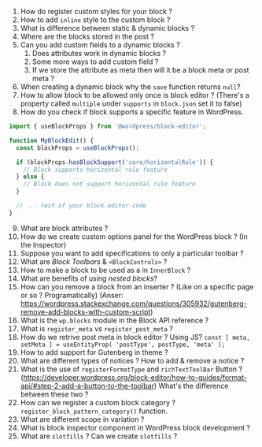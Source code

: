 1. How do register custom styles for your block ?
2. How to add `inline` style to the custom block ?
3. What is difference between static & dynamic blocks ?
4. Where are the blocks stored in the post ?
5. Can you add custom fields to a dynamic blocks ?
	1. Does attributes work in dynamic blocks ?
	2. Some more ways to add custom field ?
	3. If we store the attribute as meta then will it be a block meta or post meta ?
6. When creating a dynamic block why the `save` function returns `null`? 
7. How to allow block to be allowed only once is block editor ? (There's a property called `multiple` under `supports` in `block.json` set it to false)
8. How do you check if block supports a specific feature in WordPress.
```jsx
import { useBlockProps } from '@wordpress/block-editor';

function MyBlockEdit() {
  const blockProps = useBlockProps();

  if (blockProps.hasBlockSupport('core/horizontalRule')) {
    // Block supports horizontal rule feature
  } else {
    // Block does not support horizontal rule feature
  }

  // ... rest of your block editor code
}

```

9. What are block attributes ?
10. How do we create custom options panel for the WordPress block ? (In the Inspector)
11. Suppose you want to add specifications to only a particular toolbar ?
12. What are *Block Toolbars* & `<BlockControls>` ?
13. How to make a block to be used as a in `InnerBlock` ?
14. What are benefits of using *nested blocks*?
15. How can you remove a block from an inserter ? (Like on a specific page or so ? Programatically) (Anser: https://wordpress.stackexchange.com/questions/305932/gutenberg-remove-add-blocks-with-custom-script)
16. What is the `wp.blocks` module in the Block API reference ?
17. What is `register_meta` vs `register_post_meta` ?
18. How do we retrive post meta in block editor ? Using JS? `const [ meta, setMeta ] = useEntityProp( 'postType', postType, 'meta' );`
19. How to add support for Gutenberg in theme ?
20. What are different types of notices ? How to add & remove a notice ?
21. What is the use of `registerFormatType` and `richTextToolBar` Button ? (https://developer.wordpress.org/block-editor/how-to-guides/format-api/#step-2-add-a-button-to-the-toolbar) What's the difference between these two ?
22. How can we register a custom block category ? `register_block_pattern_category()` function.
23. What are different scope in variation ?
24. What is block inspector component in WordPress block development ?
25. What are `slotfills` ? Can we create `slotfills` ?